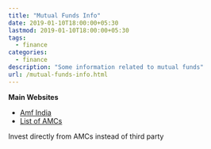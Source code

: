 ```yaml
---
title: "Mutual Funds Info"
date: 2019-01-10T18:00:00+05:30
lastmod: 2019-01-10T18:00:00+05:30
tags:
  - finance
categories:
  - finance
description: "Some information related to mutual funds"
url: /mutual-funds-info.html
---
```


**Main Websites**

* [Amf India](https://www.amfiindia.com)
* [List of AMCs](https://www.amfiindia.com/investor-corner/online-center/invest-online.html)

Invest directly from AMCs instead of third party
